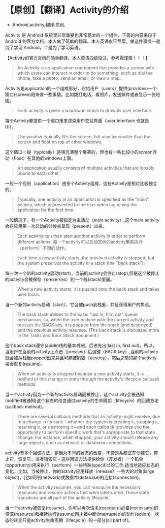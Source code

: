# 【原创】【翻译】Activity的介绍
- Android,activity,翻译,原创,


Activity 是 Android 系统里非常重要也非常基本的一个组件，下面的内容来自于 Android 的官方文档，本人做了简单的翻译。本人英语水平巨菜，做这件事情一是为了学习 Android，二是为了学习英语。

【Activity的官方文档的简单翻译，本人英语四级没过，参考需谨慎！！！】



> An Activity is an application component that provides a screen with which users can interact in order to do something, such as dial the phone, take a photo, send an email, or view a map.

Activity是application的一个组成部分，它给用户（users）提供(provides)一个窗口(screen)用来做一些事情。比如拨打电话，看照片，发送邮件或者显示一张地图。

> Each activity is given a window in which to draw its user interface.

每个Activity都提供一个窗口用来渲染用户交互界面（user interface 也就是 UI）。

> The window typically fills the screen, but may be smaller than the screen and float on top of other windows.

这个窗口一般（typically）是填充满整个屏幕的，但也有一些比较小的screen浮动（float）在其他的windows上面。

> An application usually consists of multiple activities that are loosely bound to each other.

一般一个应用（application）由多个Activity组成，这些Activity是相对比较独立的。

> Typically, one activity in an application is specified as the "main" activity, which is presented to the user when launching the application for the first time.

一般情况下，有一个Activity被指定为主活动（main activity）,这个main activity会在应用第一次启动的时候被呈现（present）出来。

> Each activity can then start another activity in order to perform different actions.
每一个activity可以启动其他的activity用来执行（perform）不同的动作。

> Each time a new activity starts, the previous activity is stopped, but the system preserves the activity in a stack (the "back stack").

每一次一个新的activity启动(start)，当前的activity会停止(stop),但是这个被停止的activity会被保存（preserves）到一个栈(stack)里面。

> When a new activity starts, it is pushed onto the back stack and takes user focus.

当一个新的activity启动（start），它会被push到栈里，并且获得用户的焦点。

> The back stack abides to the basic "last in, first out" queue mechanism, so, when the user is done with the current activity and presses the BACK key, it is popped from the stack (and destroyed) and the previous activity resumes. (The back stack is discussed more in the Tasks and Back Stack document.)

这个back stack遵守(abide)栈的基本机制，后进先出(last in, first out)，所以，当用户在当前的activity上点击（presses）后退键（BACK key）,当前的activity就会被从栈里popped出来并且可能被销毁（destroy），然后之前的那个activity被会恢复(resume)。

> When an activity is stopped because a new activity starts, it is notified of this change in state through the activity's lifecycle callback methods.

当一个activity因为一个新的activity启动而被停止，这个activity会被通知(notified被通知)这个状态的改变通过activity的生命周期（lifecycle）的回调方法(callback method)。

> There are several callback methods that an activity might receive, due to a change in its state—whether the system is creating it, stopping it, resuming it, or destroying it—and each callback provides you the opportunity to perform specific work that's appropriate to that state change. For instance, when stopped, your activity should release any large objects, such as network or database connections.

activity有多个回调方法，是因为不同的状态的改变 - 不管是系统正在创建它，停止它，恢复它，或者销毁它 - 这些回调方法提供给你（开发者）一个机会(opportunity)用来执行（perform）一些特殊(specific)的工作,适当地适应状态的变化。比如，当被停止，你的activity应用释放（release）一些大的对象(large object)，比如网络(network)或数据库(database)的连接(connection)。

> When the activity resumes, you can reacquire the necessary resources and resume actions that were interrupted. These state transitions are all part of the activity lifecycle.

当一个activity被恢复(resume)，你可以再次请求(reacquire)必要(necessary)的资源(resource)和接续执行(resume)刚才被中断(interrupted)的动作(action)。状态的转变只是activity生命周期（lifecycle）的一部分(all part of)。

